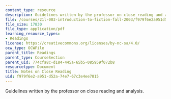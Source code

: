 ```yaml
---
content_type: resource
description: Guidelines written by the professor on close reading and analysis.
file: /courses/21l-003-introduction-to-fiction-fall-2003/f979f6e2a951d52a74e767c3e4ee7815_notes_on_close_reading.pdf
file_size: 17830
file_type: application/pdf
learning_resource_types:
- Readings
license: https://creativecommons.org/licenses/by-nc-sa/4.0/
ocw_type: OCWFile
parent_title: Readings
parent_type: CourseSection
parent_uid: 774cfa8c-d184-445a-65b5-085959f072b8
resourcetype: Document
title: Notes on Close Reading
uid: f979f6e2-a951-d52a-74e7-67c3e4ee7815
---
```

Guidelines written by the professor on close reading and analysis.